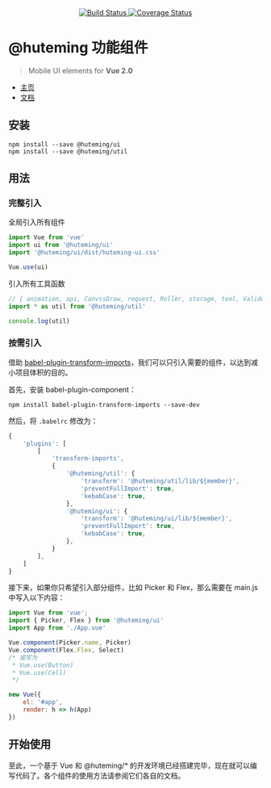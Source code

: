 <div align="center">
    <a href="https://travis-ci.org/huteming/huteming-ui">
        <img src="https://travis-ci.org/huteming/huteming-ui.svg?branch=master" alt="Build Status" />
    </a>
    <a href='https://coveralls.io/github/huteming/huteming-ui'>
        <img src='https://coveralls.io/repos/github/huteming/huteming-ui/badge.svg' alt='Coverage Status' />
    </a>
</div>

# @huteming 功能组件

> Mobile UI elements for **Vue 2.0**

- [主页](https://github.com/huteming/web)
- [文档](https://huteming.github.io/web/)



## 安装
```shell
npm install --save @huteming/ui
npm install --save @huteming/util
```

## 用法

### 完整引入

全局引入所有组件

```javascript
import Vue from 'vue'
import ui from '@huteming/ui'
import '@huteming/ui/dist/huteming-ui.css'

Vue.use(ui)
```

引入所有工具函数

```javascript
// { animation, api, CanvssDraw, request, Roller, storage, tool, Validator, wxsdk }
import * as util from '@huteming/util'

console.log(util)
```

### 按需引入

借助 [babel-plugin-transform-imports](https://www.npmjs.com/package/babel-plugin-transform-imports)，我们可以只引入需要的组件，以达到减小项目体积的目的。

首先，安装 babel-plugin-component：

```shell
npm install babel-plugin-transform-imports --save-dev
```

然后，将 `.babelrc` 修改为：

```javascript
{
    'plugins': [
        [
            'transform-imports',
            {
                '@huteming/util': {
                    'transform': '@huteming/util/lib/${member}',
                    'preventFullImport': true,
                    'kebabCase': true,
                },
                '@huteming/ui': {
                    'transform': '@huteming/ui/lib/${member}',
                    'preventFullImport': true,
                    'kebabCase': true,
                },
            }
        ],
    ]
}
```

接下来，如果你只希望引入部分组件，比如 Picker 和 Flex，那么需要在 main.js 中写入以下内容：

```javascript
import Vue from 'vue';
import { Picker, Flex } from '@huteming/ui'
import App from './App.vue'

Vue.component(Picker.name, Picker)
Vue.component(Flex.Flex, Select)
/* 或写为
 * Vue.use(Button)
 * Vue.use(Cell)
 */

new Vue({
    el: '#app',
    render: h => h(App)
})
```

## 开始使用

至此，一个基于 Vue 和 @huteming/* 的开发环境已经搭建完毕，现在就可以编写代码了。各个组件的使用方法请参阅它们各自的文档。
